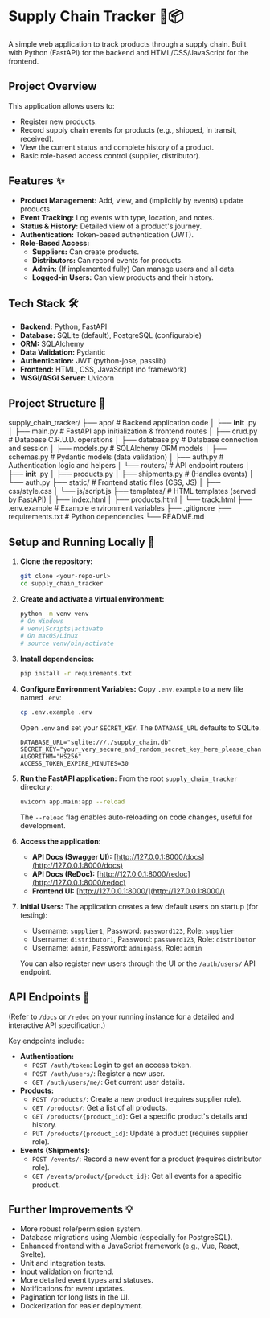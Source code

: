 # Supply Chain Tracker 🚚📦

A simple web application to track products through a supply chain. Built with Python (FastAPI) for the backend and HTML/CSS/JavaScript for the frontend.

## Project Overview

This application allows users to:

- Register new products.
- Record supply chain events for products (e.g., shipped, in transit, received).
- View the current status and complete history of a product.
- Basic role-based access control (supplier, distributor).

## Features ✨

- **Product Management:** Add, view, and (implicitly by events) update products.
- **Event Tracking:** Log events with type, location, and notes.
- **Status & History:** Detailed view of a product's journey.
- **Authentication:** Token-based authentication (JWT).
- **Role-Based Access:**
  - **Suppliers:** Can create products.
  - **Distributors:** Can record events for products.
  - **Admin:** (If implemented fully) Can manage users and all data.
  - **Logged-in Users:** Can view products and their history.

## Tech Stack 🛠️

- **Backend:** Python, FastAPI
- **Database:** SQLite (default), PostgreSQL (configurable)
- **ORM:** SQLAlchemy
- **Data Validation:** Pydantic
- **Authentication:** JWT (python-jose, passlib)
- **Frontend:** HTML, CSS, JavaScript (no framework)
- **WSGI/ASGI Server:** Uvicorn

## Project Structure 📁

supply_chain_tracker/
├── app/                  # Backend application code
│   ├──  **init** .py
│   ├── main.py           # FastAPI app initialization & frontend routes
│   ├── crud.py           # Database C.R.U.D. operations
│   ├── database.py       # Database connection and session
│   ├── models.py         # SQLAlchemy ORM models
│   ├── schemas.py        # Pydantic models (data validation)
│   ├── auth.py           # Authentication logic and helpers
│   └── routers/          # API endpoint routers
│       ├──  **init** .py
│       ├── products.py
│       ├── shipments.py  # (Handles events)
│       └── auth.py
├── static/               # Frontend static files (CSS, JS)
│   ├── css/style.css
│   └── js/script.js
├── templates/            # HTML templates (served by FastAPI)
│   ├── index.html
│   ├── products.html
│   └── track.html
├── .env.example          # Example environment variables
├── .gitignore
├── requirements.txt      # Python dependencies
└── README.md

## Setup and Running Locally 🚀

1. **Clone the repository:**

   ```bash
   git clone <your-repo-url>
   cd supply_chain_tracker
   ```
2. **Create and activate a virtual environment:**

   ```bash
   python -m venv venv
   # On Windows
   # venv\Scripts\activate
   # On macOS/Linux
   # source venv/bin/activate
   ```
3. **Install dependencies:**

   ```bash
   pip install -r requirements.txt
   ```
4. **Configure Environment Variables:**
   Copy `.env.example` to a new file named `.env`:

   ```bash
   cp .env.example .env
   ```

   Open `.env` and set your `SECRET_KEY`. The `DATABASE_URL` defaults to SQLite.

   ```env
   DATABASE_URL="sqlite:///./supply_chain.db"
   SECRET_KEY="your_very_secure_and_random_secret_key_here_please_change_me"
   ALGORITHM="HS256"
   ACCESS_TOKEN_EXPIRE_MINUTES=30
   ```
5. **Run the FastAPI application:**
   From the root `supply_chain_tracker` directory:

   ```bash
   uvicorn app.main:app --reload
   ```

   The `--reload` flag enables auto-reloading on code changes, useful for development.
6. **Access the application:**

   - **API Docs (Swagger UI):** [http://127.0.0.1:8000/docs](http://127.0.0.1:8000/docs)
   - **API Docs (ReDoc):** [http://127.0.0.1:8000/redoc](http://127.0.0.1:8000/redoc)
   - **Frontend UI:** [http://127.0.0.1:8000/](http://127.0.0.1:8000/)
7. **Initial Users:**
   The application creates a few default users on startup (for testing):

   - Username: `supplier1`, Password: `password123`, Role: `supplier`
   - Username: `distributor1`, Password: `password123`, Role: `distributor`
   - Username: `admin`, Password: `adminpass`, Role: `admin`

   You can also register new users through the UI or the `/auth/users/` API endpoint.

## API Endpoints 📖

(Refer to `/docs` or `/redoc` on your running instance for a detailed and interactive API specification.)

Key endpoints include:

- **Authentication:**
  - `POST /auth/token`: Login to get an access token.
  - `POST /auth/users/`: Register a new user.
  - `GET /auth/users/me/`: Get current user details.
- **Products:**
  - `POST /products/`: Create a new product (requires supplier role).
  - `GET /products/`: Get a list of all products.
  - `GET /products/{product_id}`: Get a specific product's details and history.
  - `PUT /products/{product_id}`: Update a product (requires supplier role).
- **Events (Shipments):**
  - `POST /events/`: Record a new event for a product (requires distributor role).
  - `GET /events/product/{product_id}`: Get all events for a specific product.

## Further Improvements 💡

- More robust role/permission system.
- Database migrations using Alembic (especially for PostgreSQL).
- Enhanced frontend with a JavaScript framework (e.g., Vue, React, Svelte).
- Unit and integration tests.
- Input validation on frontend.
- More detailed event types and statuses.
- Notifications for event updates.
- Pagination for long lists in the UI.
- Dockerization for easier deployment.
